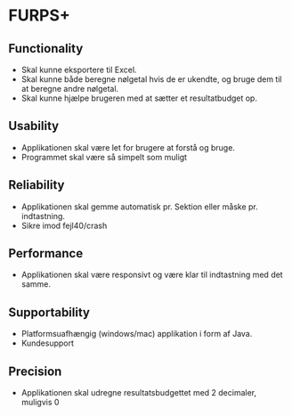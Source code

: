 # FURPS+

## Functionality
- Skal kunne eksportere til Excel.
- Skal kunne både beregne nølgetal hvis de er ukendte, og bruge dem til at beregne andre nølgetal.   
- Skal kunne hjælpe brugeren med at sætter et resultatbudget op.

## Usability
- Applikationen skal være let for brugere at forstå og bruge.
- Programmet skal være så simpelt som muligt

## Reliability
- Applikationen skal gemme automatisk pr. Sektion eller måske pr. indtastning.
- Sikre imod fejl40/crash

## Performance
- Applikationen skal være responsivt og være klar til indtastning med det samme.

## Supportability
- Platformsuafhængig (windows/mac) applikation i form af Java.
- Kundesupport

## Precision
- Applikationen skal udregne resultatsbudgettet med 2 decimaler, muligvis 0
